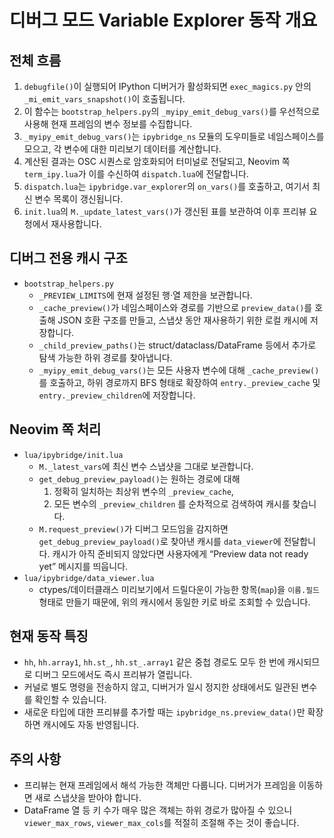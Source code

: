# 디버그 모드 Variable Explorer 동작 개요

## 전체 흐름
1. `debugfile()`이 실행되어 IPython 디버거가 활성화되면 `exec_magics.py` 안의 `_mi_emit_vars_snapshot()`이 호출됩니다.
2. 이 함수는 `bootstrap_helpers.py`의 `_myipy_emit_debug_vars()`를 우선적으로 사용해 현재 프레임의 변수 정보를 수집합니다.
3. `_myipy_emit_debug_vars()`는 `ipybridge_ns` 모듈의 도우미들로 네임스페이스를 모으고, 각 변수에 대한 미리보기 데이터를 계산합니다.
4. 계산된 결과는 OSC 시퀀스로 암호화되어 터미널로 전달되고, Neovim 쪽 `term_ipy.lua`가 이를 수신하여 `dispatch.lua`에 전달합니다.
5. `dispatch.lua`는 `ipybridge.var_explorer`의 `on_vars()`를 호출하고, 여기서 최신 변수 목록이 갱신됩니다.
6. `init.lua`의 `M._update_latest_vars()`가 갱신된 표를 보관하여 이후 프리뷰 요청에서 재사용합니다.

## 디버그 전용 캐시 구조
- `bootstrap_helpers.py`
  - `_PREVIEW_LIMITS`에 현재 설정된 행·열 제한을 보관합니다.
  - `_cache_preview()`가 네임스페이스와 경로를 기반으로 `preview_data()`를 호출해 JSON 호환 구조를 만들고, 스냅샷 동안 재사용하기 위한 로컬 캐시에 저장합니다.
  - `_child_preview_paths()`는 struct/dataclass/DataFrame 등에서 추가로 탐색 가능한 하위 경로를 찾아냅니다.
  - `_myipy_emit_debug_vars()`는 모든 사용자 변수에 대해 `_cache_preview()`를 호출하고, 하위 경로까지 BFS 형태로 확장하여 `entry._preview_cache` 및 `entry._preview_children`에 저장합니다.

## Neovim 쪽 처리
- `lua/ipybridge/init.lua`
  - `M._latest_vars`에 최신 변수 스냅샷을 그대로 보관합니다.
  - `get_debug_preview_payload()`는 원하는 경로에 대해
    1) 정확히 일치하는 최상위 변수의 `_preview_cache`,
    2) 모든 변수의 `_preview_children`
    를 순차적으로 검색하여 캐시를 찾습니다.
  - `M.request_preview()`가 디버그 모드임을 감지하면 `get_debug_preview_payload()`로 찾아낸 캐시를 `data_viewer`에 전달합니다. 캐시가 아직 준비되지 않았다면 사용자에게 “Preview data not ready yet” 메시지를 띄웁니다.
- `lua/ipybridge/data_viewer.lua`
  - ctypes/데이터클래스 미리보기에서 드릴다운이 가능한 항목(`map`)을 `이름.필드` 형태로 만들기 때문에, 위의 캐시에서 동일한 키로 바로 조회할 수 있습니다.

## 현재 동작 특징
- `hh`, `hh.array1`, `hh.st_`, `hh.st_.array1` 같은 중첩 경로도 모두 한 번에 캐시되므로 디버그 모드에서도 즉시 프리뷰가 열립니다.
- 커널로 별도 명령을 전송하지 않고, 디버거가 일시 정지한 상태에서도 일관된 변수를 확인할 수 있습니다.
- 새로운 타입에 대한 프리뷰를 추가할 때는 `ipybridge_ns.preview_data()`만 확장하면 캐시에도 자동 반영됩니다.

## 주의 사항
- 프리뷰는 현재 프레임에서 해석 가능한 객체만 다룹니다. 디버거가 프레임을 이동하면 새로 스냅샷을 받아야 합니다.
- DataFrame 열 등 키 수가 매우 많은 객체는 하위 경로가 많아질 수 있으니 `viewer_max_rows`, `viewer_max_cols`를 적절히 조절해 주는 것이 좋습니다.
